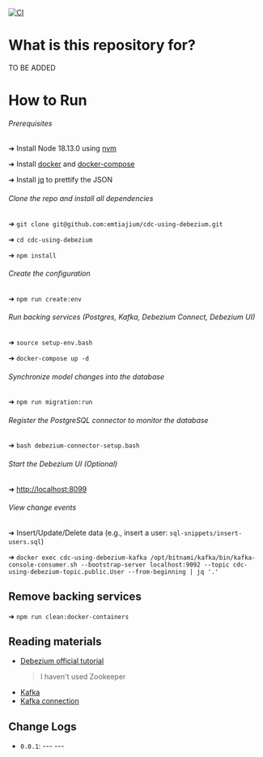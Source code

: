[![CI](https://github.com/emtiajium/cdc-using-debezium/actions/workflows/ci.yml/badge.svg)](https://github.com/emtiajium/cdc-using-debezium/actions/workflows/ci.yml)

# What is this repository for?

TO BE ADDED

# How to Run

###### Prerequisites

➜ Install Node 18.13.0 using [nvm](https://github.com/nvm-sh/nvm)

➜ Install [docker](https://docs.docker.com/get-docker/) and [docker-compose](https://docs.docker.com/compose/install/)

➜ Install [jq](https://jqlang.github.io/jq/download/) to prettify the JSON

###### Clone the repo and install all dependencies

➜ `git clone git@github.com:emtiajium/cdc-using-debezium.git`

➜ `cd cdc-using-debezium`

➜ `npm install`

###### Create the configuration

➜ `npm run create:env`

###### Run backing services (Postgres, Kafka, Debezium Connect, Debezium UI)

➜ `source setup-env.bash`

➜ `docker-compose up -d`

###### Synchronize model changes into the database

➜ `npm run migration:run`

###### Register the PostgreSQL connector to monitor the database

➜ `bash debezium-connector-setup.bash`

###### Start the Debezium UI (Optional)

➜ <http://localhost:8099>

###### View change events

➜ Insert/Update/Delete data (e.g., insert a user: `sql-snippets/insert-users.sql`)

➜ `docker exec cdc-using-debezium-kafka /opt/bitnami/kafka/bin/kafka-console-consumer.sh --bootstrap-server localhost:9092 --topic cdc-using-debezium-topic.public.User --from-beginning | jq '.'`

## Remove backing services

➜ `npm run clean:docker-containers`

## Reading materials

-   [Debezium official tutorial](https://www.confluent.io/blog/kafka-client-cannot-connect-to-broker-on-aws-on-docker-etc/)
    > I haven't used Zookeeper
-   [Kafka](https://kafka.apache.org/)
-   [Kafka connection](https://debezium.io/documentation/reference/2.3/tutorial.html)

## Change Logs

-   `0.0.1`: --- ---
